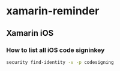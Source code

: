 # xamarin-reminder

## Xamarin iOS

### How to list all iOS code signinkey 
```bash
security find-identity -v -p codesigning
```
